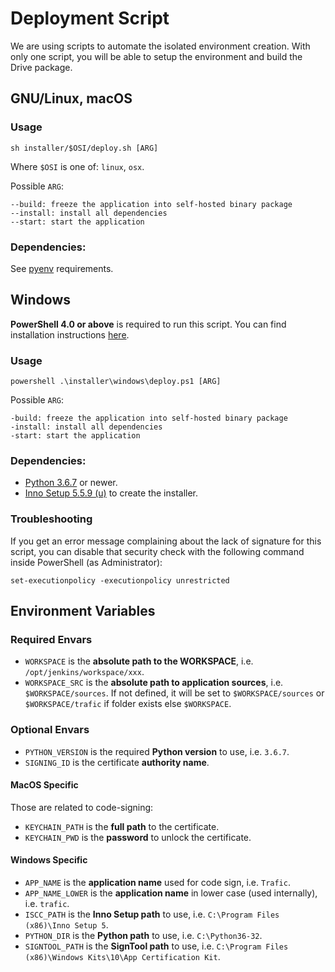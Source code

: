 # Deployment Script

We are using scripts to automate the isolated environment creation. With only one script, you will be able to setup the environment and build the Drive package.

## GNU/Linux, macOS

### Usage

```shell
sh installer/$OSI/deploy.sh [ARG]
```

Where `$OSI` is one of: `linux`, `osx`.

Possible `ARG`:

    --build: freeze the application into self-hosted binary package
    --install: install all dependencies
    --start: start the application

### Dependencies:

See [pyenv](https://github.com/yyuu/pyenv/wiki/Common-build-problems#requirements) requirements.

## Windows

**PowerShell 4.0 or above** is required to run this script. You can find installation instructions [here](https://docs.microsoft.com/en-us/powershell/scripting/setup/installing-windows-powershell).

### Usage

```batch
powershell .\installer\windows\deploy.ps1 [ARG]
```

Possible `ARG`:

    -build: freeze the application into self-hosted binary package
    -install: install all dependencies
    -start: start the application

### Dependencies:

- [Python 3.6.7](https://www.python.org/ftp/python/3.6.7/python-3.6.7.exe) or newer.
- [Inno Setup 5.5.9 (u)](http://www.jrsoftware.org/download.php/is-unicode.exe) to create the installer.

### Troubleshooting

If you get an error message complaining about the lack of signature for this script, you can disable that security check with the following command inside PowerShell (as Administrator):

```batch
set-executionpolicy -executionpolicy unrestricted
```

## Environment Variables

### Required Envars

- `WORKSPACE` is the **absolute path to the WORKSPACE**, i.e. `/opt/jenkins/workspace/xxx`.
- `WORKSPACE_SRC` is the **absolute path to application sources**, i.e. `$WORKSPACE/sources`. If not defined, it will be set to `$WORKSPACE/sources` or `$WORKSPACE/trafic` if folder exists else `$WORKSPACE`.

### Optional Envars

- `PYTHON_VERSION` is the required **Python version** to use, i.e. `3.6.7`.
- `SIGNING_ID` is the certificate **authority name**.

#### MacOS Specific

Those are related to code-signing:
- `KEYCHAIN_PATH` is the **full path** to the certificate.
- `KEYCHAIN_PWD` is the **password** to unlock the certificate.

#### Windows Specific

- `APP_NAME` is the **application name** used for code sign, i.e. `Trafic`.
- `APP_NAME_LOWER` is the **application name** in lower case (used internally), i.e. `trafic`.
- `ISCC_PATH` is the **Inno Setup path** to use, i.e. `C:\Program Files (x86)\Inno Setup 5`.
- `PYTHON_DIR` is the **Python path** to use, i.e. `C:\Python36-32`.
- `SIGNTOOL_PATH` is the **SignTool path** to use, i.e. `C:\Program Files (x86)\Windows Kits\10\App Certification Kit`.
